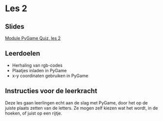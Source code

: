 # Les 2

## Slides

[Module PyGame Quiz, les 2](https://slides.com/felienne/python-klas-2-module-1-les-2)

## Leerdoelen

* Herhaling van rgb-codes
* Plaatjes inladen in PyGame
* x-y coordinaten gebruiken in PyGame

## Instructies voor de leerkracht

Deze les gaan leerlingen echt aan de slag met PyGame, door het op de juiste plaats zetten van de letters. Ze mogen zelf kiezen wat het wordt, in de hoeken, of juist op een rijtje.



